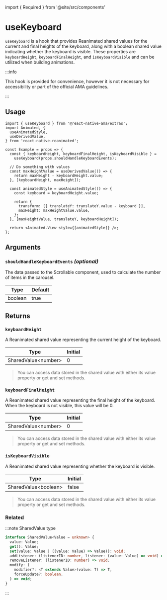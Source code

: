 import { Required } from '@site/src/components'

# useKeyboard

`useKeyboard` is a hook that provides Reanimated shared values for the current and final heights of the keyboard, along with a boolean shared value indicating whether the keyboard is visible. These properties are `keyboardHeight`, `keyboardFinalHeight`, and `isKeyboardVisible` and can be utilized when building animations.

:::info

This hook is provided for convenience, however it is not necessary for accessibility or part of the official AMA guidelines.

:::

## Usage

```tsx {2-5,12-24}
import { useKeyboard } from '@react-native-ama/extras';
import Animated, {
  useAnimatedStyle,
  useDerivedValue,
} from 'react-native-reanimated';

const Example = props => {
  const { keyboardHeight, keyboardFinalHeight, isKeyboardVisible } =
    useKeyboard(props.shouldHandleKeyboardEvents);

  // Do something with values
  const maxHeightValue = useDerivedValue(() => {
    return maxHeight - keyboardHeight.value;
  }, [keyboardHeight, maxHeight]);

  const animatedStyle = useAnimatedStyle(() => {
    const keyboard = keyboardHeight.value;

    return {
      transform: [{ translateY: translateY.value - keyboard }],
      maxHeight: maxHeightValue.value,
    };
  }, [maxHeightValue, translateY, keyboardHeight]);

  return <Animated.View style={[animatedStyle]} />;
};
```

## Arguments

### `shouldHandleKeyboardEvents` _(optional)_

The data passed to the Scrollable component, used to calculate the number of items in the carousel.

| Type    | Default |
| ------- | ------- |
| boolean | true    |

## Returns

### `keyboardHeight`

A Reanimated shared value representing the current height of the keyboard.

| Type                  | Initial |
| --------------------- | ------- |
| SharedValue\<number\> | 0       |

> You can access data stored in the shared value with either its value property or get and set methods.

### `keyboardFinalHeight`

A Reanimated shared value representing the final height of the keyboard. When the keyboard is not visible, this value will be 0.

| Type                  | Initial |
| --------------------- | ------- |
| SharedValue\<number\> | 0       |

> You can access data stored in the shared value with either its value property or get and set methods.

### `isKeyboardVisible`

A Reanimated shared value representing whether the keyboard is visible.

| Type                   | Initial |
| ---------------------- | ------- |
| SharedValue\<boolean\> | false   |

> You can access data stored in the shared value with either its value property or get and set methods.

### Related

:::note SharedValue type

```ts
interface SharedValue<Value = unknown> {
  value: Value;
  get(): Value;
  set(value: Value | ((value: Value) => Value)): void;
  addListener: (listenerID: number, listener: (value: Value) => void) => void;
  removeListener: (listenerID: number) => void;
  modify: (
    modifier?: <T extends Value>(value: T) => T,
    forceUpdate?: boolean,
  ) => void;
}
```

:::
